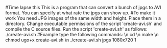 #Time lapse this
This is a program that can convert a bunch of jpgs to AVI format. 
You can specify at what rate the jpgs can show up.
#To make it work
You need JPG images of the same width and height. 
Place them in a directory.
Change executable permissions of the script 'create-avi.sh' and compile the C source files.
Run the script 'create-avi.sh' as follows:
./create-avi.sh <path where the jpgs reside> <widthxheight of the jpgs> <the number of jpgs> 
#Example
type the following commands: \n
cd <this-directory> \n
make \n
chmod ugo+x create-avi.sh \n
./create-avi.sh jpgs 1080x720 1
